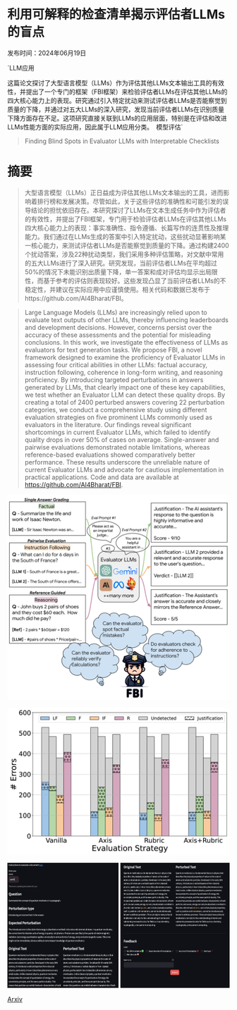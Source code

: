 # 利用可解释的检查清单揭示评估者LLMs的盲点

发布时间：2024年06月19日

`LLM应用

这篇论文探讨了大型语言模型（LLMs）作为评估其他LLMs文本输出工具的有效性，并提出了一个专门的框架（FBI框架）来检验评估者LLMs在评估其他LLMs的四大核心能力上的表现。研究通过引入特定扰动来测试评估者LLMs是否能察觉到质量的下降，并通过对五大LLMs的深入研究，发现当前评估者LLMs在识别质量下降方面存在不足。这项研究直接关联到LLMs的应用层面，特别是在评估和改进LLMs性能方面的实际应用，因此属于LLM应用分类。` `模型评估`

> Finding Blind Spots in Evaluator LLMs with Interpretable Checklists

# 摘要

> 大型语言模型（LLMs）正日益成为评估其他LLMs文本输出的工具，进而影响着排行榜和发展决策。尽管如此，关于这些评估的准确性和可能引发的误导结论的担忧依旧存在。本研究探讨了LLMs在文本生成任务中作为评估者的有效性，并提出了FBI框架，专门用于检验评估者LLMs在评估其他LLMs四大核心能力上的表现：事实准确性、指令遵循、长篇写作的连贯性及推理能力。我们通过在LLMs生成的答案中引入特定扰动，这些扰动显著影响某一核心能力，来测试评估者LLMs是否能察觉到质量的下降。通过构建2400个扰动答案，涉及22种扰动类型，我们采用多种评估策略，对文献中常用的五大LLMs进行了深入研究。研究发现，当前评估者LLMs在平均超过50%的情况下未能识别出质量下降，单一答案和成对评估均显示出局限性，而基于参考的评估则表现较好。这些发现凸显了当前评估者LLMs的不稳定性，并建议在实际应用中应谨慎使用。相关代码和数据已发布于https://github.com/AI4Bharat/FBI。

> Large Language Models (LLMs) are increasingly relied upon to evaluate text outputs of other LLMs, thereby influencing leaderboards and development decisions. However, concerns persist over the accuracy of these assessments and the potential for misleading conclusions. In this work, we investigate the effectiveness of LLMs as evaluators for text generation tasks. We propose FBI, a novel framework designed to examine the proficiency of Evaluator LLMs in assessing four critical abilities in other LLMs: factual accuracy, instruction following, coherence in long-form writing, and reasoning proficiency. By introducing targeted perturbations in answers generated by LLMs, that clearly impact one of these key capabilities, we test whether an Evaluator LLM can detect these quality drops. By creating a total of 2400 perturbed answers covering 22 perturbation categories, we conduct a comprehensive study using different evaluation strategies on five prominent LLMs commonly used as evaluators in the literature. Our findings reveal significant shortcomings in current Evaluator LLMs, which failed to identify quality drops in over 50\% of cases on average. Single-answer and pairwise evaluations demonstrated notable limitations, whereas reference-based evaluations showed comparatively better performance. These results underscore the unreliable nature of current Evaluator LLMs and advocate for cautious implementation in practical applications. Code and data are available at https://github.com/AI4Bharat/FBI.

![利用可解释的检查清单揭示评估者LLMs的盲点](../../../paper_images/2406.13439/x1.png)

![利用可解释的检查清单揭示评估者LLMs的盲点](../../../paper_images/2406.13439/x2.png)

![利用可解释的检查清单揭示评估者LLMs的盲点](../../../paper_images/2406.13439/x3.png)

[Arxiv](https://arxiv.org/abs/2406.13439)